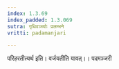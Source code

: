 ```yaml
---
index: 1.3.69
index_padded: 1.3.069
sutra: गृधिवञ्च्योः प्रलम्भने
vritti: padamanjari

---
```

परिहरतीत्यर्थ इति। वर्जयतीति यावत्।।
पदमञ्जरी